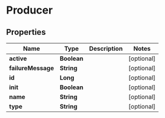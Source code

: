 

# Producer


## Properties

| Name | Type | Description | Notes |
|------------ | ------------- | ------------- | -------------|
|**active** | **Boolean** |  |  [optional] |
|**failureMessage** | **String** |  |  [optional] |
|**id** | **Long** |  |  [optional] |
|**init** | **Boolean** |  |  [optional] |
|**name** | **String** |  |  [optional] |
|**type** | **String** |  |  [optional] |



